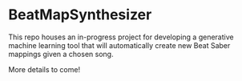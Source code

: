 # BeatMapSynthesizer

This repo houses an in-progress project for developing a generative machine learning tool that will automatically create new Beat Saber mappings given a chosen song. 

More details to come!